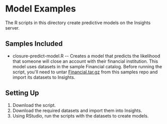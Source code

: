 # Model Examples

The R scripts in this directory create predictive models on the Insights server.

## Samples Included

- closure-predict-model.R -- Creates a model that predicts the likelihood that someone will close an account with their financial institution.
This model uses datasets in the sample Financial catalog. Before running the script, you'll need to untar [Financial.tar.gz](https://github.com/apigee/insights-samples/blob/master/data/Financial.tar.gz) from this samples repo and import its datasets to Insights.

## Setting Up

1. Download the script.
2. Download the required datasets and import them into Insights.
3. Using RStudio, run the scripts with the datasets to create models.
